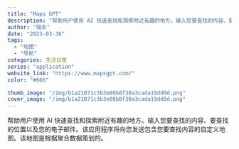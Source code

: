 ```yaml
---
title: "Maps GPT"
description: "帮助用户使用 AI 快速查找和探索附近有趣的地方。输入您要查找的内容、要查找的位置以及您的电子邮件。该应用程序将向您发送"
author: "瑞东"
date: "2023-03-30"
tags:
  - "地图"
  - "导航"
categories: 生活日常
series: "application"
website_link: "https://www.mapsgpt.com/"
color: "#666"

thumb_image: "/img/b1a21071c3b3e80b8f30a3cada19dd0d.png"
cover_image: "/img/b1a21071c3b3e80b8f30a3cada19dd0d.png"
---
```


帮助用户使用 AI 快速查找和探索附近有趣的地方。输入您要查找的内容、要查找的位置以及您的电子邮件。该应用程序将向您发送包含您要查找内容的自定义地图。该地图是根据聚合数据策划的。 